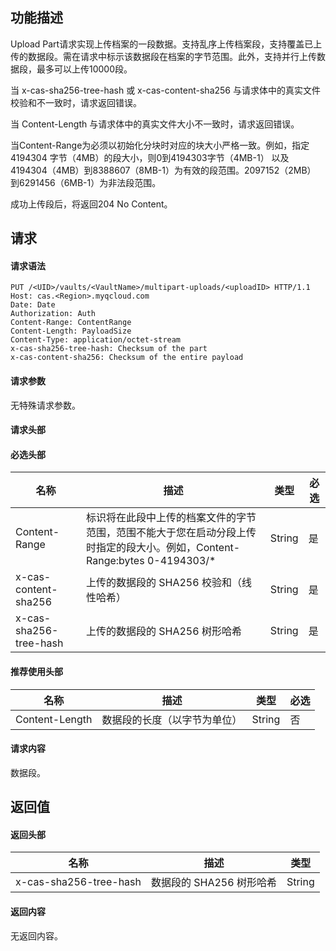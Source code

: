 ## 功能描述

Upload Part请求实现上传档案的一段数据。支持乱序上传档案段，支持覆盖已上传的数据段。需在请求中标示该数据段在档案的字节范围。此外，支持并行上传数据段，最多可以上传10000段。

当 x-cas-sha256-tree-hash 或 x-cas-content-sha256 与请求体中的真实文件校验和不一致时，请求返回错误。

当 Content-Length 与请求体中的真实文件大小不一致时，请求返回错误。

当Content-Range为必须以初始化分块时对应的块大小严格一致。例如，指定4194304 字节（4MB）的段大小，则0到4194303字节（4MB-1） 以及4194304（4MB）到8388607（8MB-1）为有效的段范围。2097152（2MB） 到6291456（6MB-1）为非法段范围。

成功上传段后，将返回204 No Content。 

## 请求

#### 请求语法

```plaintext
PUT /<UID>/vaults/<VaultName>/multipart-uploads/<uploadID> HTTP/1.1
Host: cas.<Region>.myqcloud.com
Date: Date
Authorization: Auth
Content-Range: ContentRange
Content-Length: PayloadSize
Content-Type: application/octet-stream
x-cas-sha256-tree-hash: Checksum of the part
x-cas-content-sha256: Checksum of the entire payload
```

#### 请求参数

无特殊请求参数。

#### 请求头部

#### 必选头部

| 名称                     | 描述                                       | 类型     | 必选   |
| ---------------------- | ---------------------------------------- | ------ | ---- |
| Content-Range          | 标识将在此段中上传的档案文件的字节范围，范围不能大于您在启动分段上传时指定的段大小。例如，Content-Range:bytes 0-4194303/* | String | 是    |
| x-cas-content-sha256   | 上传的数据段的 SHA256 校验和（线性哈希）                 | String | 是    |
| x-cas-sha256-tree-hash | 上传的数据段的 SHA256 树形哈希                      | String | 是    |

#### 推荐使用头部

| 名称             | 描述            | 类型     | 必选   |
| -------------- | ------------- | ------ | ---- |
| Content-Length | 数据段的长度（以字节为单位） | String | 否    |

#### 请求内容

数据段。

## 返回值

#### 返回头部

| 名称                     | 描述               | 类型     |
| ---------------------- | ---------------- | ------ |
| x-cas-sha256-tree-hash | 数据段的 SHA256 树形哈希 | String |

#### 返回内容

无返回内容。
